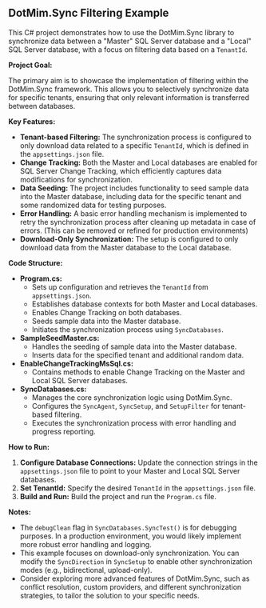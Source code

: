 ## DotMim.Sync Filtering Example

This C# project demonstrates how to use the DotMim.Sync library to synchronize data between a "Master" SQL Server database and a "Local" SQL Server database, with a focus on filtering data based on a `TenantId`.

**Project Goal:**

The primary aim is to showcase the implementation of filtering within the DotMim.Sync framework. This allows you to selectively synchronize data for specific tenants, ensuring that only relevant information is transferred between databases.

**Key Features:**

* **Tenant-based Filtering:** The synchronization process is configured to only download data related to a specific `TenantId`, which is defined in the `appsettings.json` file.
* **Change Tracking:** Both the Master and Local databases are enabled for SQL Server Change Tracking, which efficiently captures data modifications for synchronization.
* **Data Seeding:** The project includes functionality to seed sample data into the Master database, including data for the specific tenant and some randomized data for testing purposes.
* **Error Handling:** A basic error handling mechanism is implemented to retry the synchronization process after cleaning up metadata in case of errors. (This can be removed or refined for production environments)
* **Download-Only Synchronization:** The setup is configured to only download data from the Master database to the Local database.

**Code Structure:**

* **Program.cs:**
    *  Sets up configuration and retrieves the `TenantId` from `appsettings.json`.
    *  Establishes database contexts for both Master and Local databases.
    *  Enables Change Tracking on both databases.
    *  Seeds sample data into the Master database.
    *  Initiates the synchronization process using `SyncDatabases`.
* **SampleSeedMaster.cs:**
    *  Handles the seeding of sample data into the Master database.
    *  Inserts data for the specified tenant and additional random data.
* **EnableChangeTrackingMsSql.cs:**
    *  Contains methods to enable Change Tracking on the Master and Local SQL Server databases.
* **SyncDatabases.cs:**
    *  Manages the core synchronization logic using DotMim.Sync.
    *  Configures the `SyncAgent`, `SyncSetup`, and `SetupFilter` for tenant-based filtering.
    *  Executes the synchronization process with error handling and progress reporting.

**How to Run:**

1. **Configure Database Connections:** Update the connection strings in the `appsettings.json` file to point to your Master and Local SQL Server databases.
2. **Set TenantId:** Specify the desired `TenantId` in the `appsettings.json` file.
3. **Build and Run:** Build the project and run the `Program.cs` file.

**Notes:**

* The `debugClean` flag in `SyncDatabases.SyncTest()` is for debugging purposes. In a production environment, you would likely implement more robust error handling and logging.
* This example focuses on download-only synchronization. You can modify the `SyncDirection` in `SyncSetup` to enable other synchronization modes (e.g., bidirectional, upload-only).
* Consider exploring more advanced features of DotMim.Sync, such as conflict resolution, custom providers, and different synchronization strategies, to tailor the solution to your specific needs.
